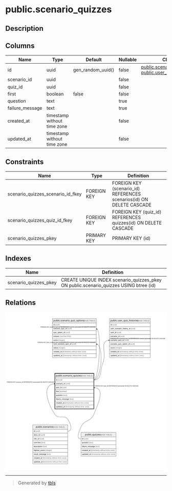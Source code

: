 # public.scenario_quizzes

## Description

## Columns

| Name | Type | Default | Nullable | Children | Parents | Comment |
| ---- | ---- | ------- | -------- | -------- | ------- | ------- |
| id | uuid | gen_random_uuid() | false | [public.scenario_quiz_options](public.scenario_quiz_options.md) [public.user_quiz_histories](public.user_quiz_histories.md) |  |  |
| scenario_id | uuid |  | false |  | [public.scenarios](public.scenarios.md) |  |
| quiz_id | uuid |  | false |  | [public.quizzes](public.quizzes.md) |  |
| first | boolean | false | false |  |  |  |
| question | text |  | true |  |  |  |
| failure_message | text |  | true |  |  |  |
| created_at | timestamp without time zone |  | false |  |  |  |
| updated_at | timestamp without time zone |  | false |  |  |  |

## Constraints

| Name | Type | Definition |
| ---- | ---- | ---------- |
| scenario_quizzes_scenario_id_fkey | FOREIGN KEY | FOREIGN KEY (scenario_id) REFERENCES scenarios(id) ON DELETE CASCADE |
| scenario_quizzes_quiz_id_fkey | FOREIGN KEY | FOREIGN KEY (quiz_id) REFERENCES quizzes(id) ON DELETE CASCADE |
| scenario_quizzes_pkey | PRIMARY KEY | PRIMARY KEY (id) |

## Indexes

| Name | Definition |
| ---- | ---------- |
| scenario_quizzes_pkey | CREATE UNIQUE INDEX scenario_quizzes_pkey ON public.scenario_quizzes USING btree (id) |

## Relations

![er](public.scenario_quizzes.svg)

---

> Generated by [tbls](https://github.com/k1LoW/tbls)
